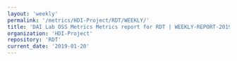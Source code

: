 ```yaml
---
layout: 'weekly'
permalink: '/metrics/HDI-Project/RDT/WEEKLY/'
title: 'DAI Lab OSS Metrics Metrics report for RDT | WEEKLY-REPORT-2019-01-20'
organization: 'HDI-Project'
repository: 'RDT'
current_date: '2019-01-20'
---
```

